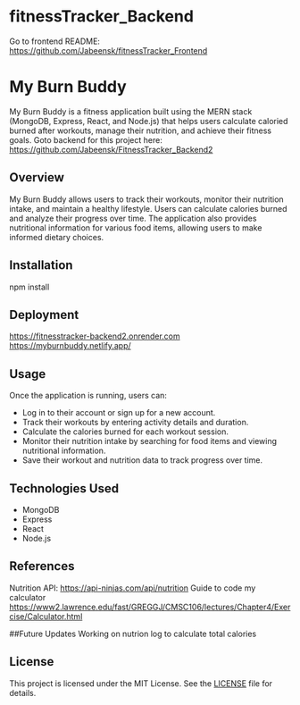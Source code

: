 # fitnessTracker_Backend
Go to frontend README:
https://github.com/Jabeensk/fitnessTracker_Frontend
# My Burn Buddy

My Burn Buddy is a fitness application built using the MERN stack (MongoDB, Express, React, and Node.js) that helps users calculate caloried burned after workouts, manage their nutrition, and achieve their fitness goals.
Goto backend for this project here: https://github.com/Jabeensk/FitnessTracker_Backend2
## Overview

My Burn Buddy allows users to track their workouts, monitor their nutrition intake, and maintain a healthy lifestyle. Users can calculate calories burned and analyze their progress over time. The application also provides nutritional information for various food items, allowing users to make informed dietary choices.

## Installation

npm install

## Deployment
https://fitnesstracker-backend2.onrender.com
https://myburnbuddy.netlify.app/

## Usage

Once the application is running, users can:

- Log in to their account or sign up for a new account.
- Track their workouts by entering activity details and duration.
- Calculate the calories burned for each workout session.
- Monitor their nutrition intake by searching for food items and viewing nutritional information.
- Save their workout and nutrition data to track progress over time.

## Technologies Used

- MongoDB
- Express
- React
- Node.js

## References
Nutrition API:  https://api-ninjas.com/api/nutrition
Guide to code my calculator
https://www2.lawrence.edu/fast/GREGGJ/CMSC106/lectures/Chapter4/Exercise/Calculator.html

##Future Updates
Working on nutrion log to calculate total calories

## License

This project is licensed under the MIT License. See the [LICENSE](LICENSE) file for details.
